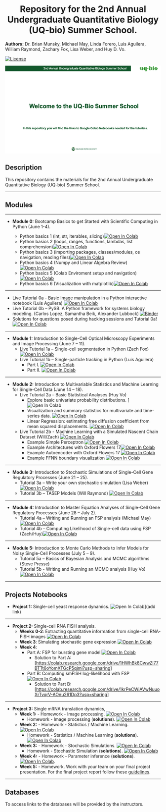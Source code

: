 

<center><h1> Repository for the 2nd Annual Undergraduate Quantitative Biology (UQ-bio) Summer School. </h1></center>

<strong>Authors:</strong> Dr. Brian Munsky, Michael May, Linda Forero, Luis Aguilera, William Raymond, Zachary Fox, Lisa Weber, and Huy D. Vo.

[![License](https://img.shields.io/badge/License-BSD_3--Clause-blue.svg)](https://opensource.org/licenses/BSD-3-Clause)

![Intro](https://github.com/MunskyGroup/uqbio2022/blob/main/templates/intro.png)


## Description

This repository contains the materials for the 2nd Annual Undergraduate Quantitative Biology (UQ-bio) Summer School.

***
## Modules
___
* <strong>Module 0:</strong> Bootcamp Basics to get Started with Scientific Computing in Python (June 1-4).

  * Python basics 1 (int, str, iterables, slicing)[![Open In Colab](https://colab.research.google.com/assets/colab-badge.svg)](https://colab.research.google.com/drive/167EXFCoYCTcqGqljwddWRF1nwTTc_eig?usp=sharing)
  * Python basics 2 (loops, ranges, functions, lambdas, list comprehension)[![Open In Colab](https://colab.research.google.com/assets/colab-badge.svg)](https://colab.research.google.com/drive/1oMiuuyT0X_UBt9M0mU4klC_WTXCs2XOq?usp=sharing)
  * Python basics 3 (importing packages, classes/modules, os navigation, reading files)[![Open In Colab](https://colab.research.google.com/assets/colab-badge.svg)](https://colab.research.google.com/drive/1SxDI--nHoP7tkq9tMBVcvmqSD8NoZLOo?usp=sharing)
  * Python basics 4 (Numpy and Linear Algebra Review)[![Open In Colab](https://colab.research.google.com/assets/colab-badge.svg)](https://colab.research.google.com/drive/1UpYhbEogKW7T03Wz6-6sLg4TdEVYbPIP?usp=sharing)
  * Python basics 5 (Colab Enviroment setup and navigation)[![Open In Colab](https://colab.research.google.com/assets/colab-badge.svg)](https://colab.research.google.com/drive/1Z4KaQvTRLPsZ8-OHz7RzpieT3mgZVi1Q?usp=sharing)
  * Python basics 6 (Visualization with matplotlib)[![Open In Colab](https://colab.research.google.com/assets/colab-badge.svg)](https://colab.research.google.com/drive/1hilQWOei8M1RJA5lJAX4Ea3i62Wv9eVi?usp=sharing)
 ---
  * Live Tutorial 0a - Basic Image manipulation in a Python interactive notebook (Luis Aguilera)
[![Open In Colab](https://colab.research.google.com/assets/colab-badge.svg)](https://colab.research.google.com/drive/1o3JJE4EjfW9P5ZITEeS5p8Ui60xV3etK?usp=sharing)
  * Live Tutorial 0b – PySB. A Python framework for systems biology modeling.  (Carlos Lopez, Samantha Beik, Alexander Lubbock) [![Binder](https://mybinder.org/badge_logo.svg)](https://mybinder.org/v2/gh/lolab-vu/pysb-tutorials/HEAD)
  * Solutions for questions posed during hacking sessions and Tutorial 0a! [![Open In Colab](https://colab.research.google.com/assets/colab-badge.svg)](https://colab.research.google.com/drive/1pqA3wcnBraF0_EkqkN8Ush6DCPq3-5Oq?usp=sharing)
___
* <strong>Module 1:</strong> Introduction to Single-Cell Optical Microscopy Experiments and Image Processing (June 7 – 11).
  * Live Tutorial 1a – Single-cell segmentation in Python (Zach Fox) [![Open In Colab](https://colab.research.google.com/assets/colab-badge.svg)](https://colab.research.google.com/drive/1sxTz46Nwaol15dCML3ZGqoV46ehBJtMP?usp=sharing)
  * Live Tutorial 1b – Single-particle tracking in Python (Luis Aguilera)  
    - Part I.  [![Open In Colab](https://colab.research.google.com/assets/colab-badge.svg)]( https://colab.research.google.com/drive/1qYeZLnYlk7l4W2-6oQj96CMrQQjqAcpg?usp=sharing)
    - Part II.  [![Open In Colab](https://colab.research.google.com/assets/colab-badge.svg)]( https://colab.research.google.com/drive/1FcudIyndrXDOmYadUXlPgDOIP6yNP0ZZ?usp=sharing)

___
* <strong>Module 2:</strong> Introduction to Multivariable Statistics and Machine Learning for Single-Cell Data (June 14 – 18).
  * Live Tutorial 2a – Basic Statistical Analyses (Huy Vo)
     - Explore basic univariate probability distributions. [![Open In Colab](https://colab.research.google.com/drive/1ekc4tqg3KNGF3rgeD_P1fXcTGiZVcCyo?usp=sharing)
     - Visualization and summary statistics for multivariate and time-series data. [![Open In Colab](https://colab.research.google.com/assets/colab-badge.svg)](https://colab.research.google.com/drive/1puWyLfbxooDcjrNwzBIydFHQp_HcEeuZ?usp=sharing)
     - Linear Regression: estimating free diffusion coefficient from mean squared displacements. [![Open In Colab](https://colab.research.google.com/assets/colab-badge.svg)](https://colab.research.google.com/drive/1vYDFjdKw9L8MIl9PmtvBCRlaTIifZFWn?usp=sharing)
  * Live Tutorial 2b - Machine Learning with a Simulated Nascent Chain Dataset (Will/Zach)  [![Open In Colab](https://colab.research.google.com/assets/colab-badge.svg)](https://colab.research.google.com/drive/1rmTNVq6erTA0M8YFPz0uF7h5A6L7-M4J?usp=sharing)
     - Example Simple Perceptron [![Open In Colab](https://colab.research.google.com/assets/colab-badge.svg)](https://colab.research.google.com/drive/1zGXGn7Ge3tpf823qK40g54Jmk0PnVuM6?usp=sharing)
     - Example Architectures with Oxford Flowers 17[![Open In Colab](https://colab.research.google.com/assets/colab-badge.svg)](https://colab.research.google.com/drive/1SOR-9YmcLehQyIIDKJZW6kAtcjhKwn2O?usp=sharing)
     - Example Autoencoder with Oxford Flowers 17 [![Open In Colab](https://colab.research.google.com/assets/colab-badge.svg)](https://colab.research.google.com/drive/1PAQA0CUoQmpOY49sBwlnNL36_hD6aJKa?usp=sharing)
     - Example FFNN boundary visualization [![Open In Colab](https://colab.research.google.com/assets/colab-badge.svg)](https://colab.research.google.com/drive/1633ixnVJspfg6Vuew7tyPEJb1e0Jy_rD?usp=sharing)

___
* <strong>Module 3:</strong> Introduction to Stochastic Simulations of Single-Cell Gene Regulatory Processes (June 21 – 25).
  * Tutorial 3a – Write your own stochastic simulation (Lisa Weber) [![Open In Colab](https://colab.research.google.com/assets/colab-badge.svg)](https://colab.research.google.com/drive/1_uwxuh8JtgPBUI3M0G3xUkSjWoBOh_Qe?usp=sharing)
  * Tutorial 3b – TASEP Models (Will Raymond) [![Open In Colab](https://colab.research.google.com/assets/colab-badge.svg)](https://colab.research.google.com/drive/1UUkCzF6nRqESGZXCKrK0UKOCVP1Mq9Ld?usp=sharing) 

___
* <strong>Module 4:</strong> Introduction to Master Equation Analyses of Single-Cell Gene Regulatory Processes (June 28 – July 2).
  * Tutorial 4a – Writing and Running an FSP analysis (Michael May) [![Open In Colab](https://colab.research.google.com/assets/colab-badge.svg)](https://colab.research.google.com/drive/1kzF6seLwwQ4tGMqMP5wWxfbNtxxTm5Gx?usp=sharing)
  * Tutorial 4b – Computing Likelihood of Single-cell data using FSP (Zach/Huy)[![Open In Colab](https://colab.research.google.com/assets/colab-badge.svg)](https://colab.research.google.com/drive/11UUXs2-2WMo0tbXKABpPkwuMPN7H-XMx?usp=sharing)

___
* <strong>Module 5:</strong> Introduction to Monte Carlo Methods to Infer Models for Noisy Single-Cell
Processes (July 5 – 9).
  * Tutorial 5a – Basics of Bayesian Analysis and MCMC algorithms (Steve Presse) 
  * Tutorial 5b - Writing and Running an MCMC analysis (Huy Vo)
[![Open In Colab](https://colab.research.google.com/assets/colab-badge.svg)](https://colab.research.google.com/drive/1NEoITkInSKBCRzD0kt8dgw-Z2KmvWXC0?usp=sharing)
***

## Projects Notebooks
* <strong>Project 1:</strong> Single-cell yeast response dynamics. ![Open In Colab](https://colab.research.google.com/assets/colab-badge.svg)](add link)
___
* <strong>Project 2:</strong>  Single-cell RNA FISH analysis.  
   - __Weeks 0-2__: Extracting quantitative information from single-cell RNA-FISH images [![Open In Colab](https://colab.research.google.com/assets/colab-badge.svg)](https://colab.research.google.com/drive/1BMgfe8jsX9xsfIIppyXTj8q7d8YXw8wy?usp=sharing)
   - __Week 3__: Simulating stochastic gene expression [![Open In Colab](https://colab.research.google.com/assets/colab-badge.svg)](https://colab.research.google.com/drive/1FBB54T8GtXV5XU1MV6N-o_JDUbktc232?usp=sharing)
   - __Week 4__: 
     - Part A: FSP for bursting gene model [![Open In Colab](https://colab.research.google.com/assets/colab-badge.svg)](https://colab.research.google.com/drive/1My3K0r2DXXjdBALHPQw8VHKo5ZxABWBo?usp=sharing)
       - Solution to Part A: [https://colab.research.google.com/drive/1HWhBk8CwwZl77BTTt6oYomXTGcP5qjmi?usp=sharing]
     - Part B: Computing smFISH log-likelihood with FSP [![Open In Colab](https://colab.research.google.com/assets/colab-badge.svg)](https://colab.research.google.com/drive/1hsz2H_gGvOxl2De-2r77qfP-tBFkEJC1?usp=sharing)
       - Solution to Part B: [https://colab.research.google.com/drive/1krPeCWiAVwNuuoXrTvqrV-AOnu261Dp3?usp=sharing]
___
* <strong>Project 3:</strong>  Single mRNA translation dynamics,
  - <strong>Week 1:</strong>  - Homework - Image processing.  [![Open In Colab](https://colab.research.google.com/assets/colab-badge.svg)]( https://colab.research.google.com/drive/1aKyCPFvfdntDvTfE3kdg6bG9vyNQgfjF?usp=sharing)
      - Homework - Image processing (<strong>solutions</strong>).  [![Open In Colab](https://colab.research.google.com/assets/colab-badge.svg)]( https://colab.research.google.com/drive/1pY7WJSNzWEVLmUWPDnDiD5XWyCqxzsKO?usp=sharing)
  - <strong>Week 2:</strong>  - Homework - Statistics / Machine Learning.  [![Open In Colab](https://colab.research.google.com/assets/colab-badge.svg)](https://colab.research.google.com/drive/1SRzBYR_AtGIJQkh-l_1j3RwUpUNyeuKs?usp=sharing )
      - Homework - Statistics / Machine Learning (<strong>solutions</strong>).  [![Open In Colab](https://colab.research.google.com/assets/colab-badge.svg)](https://colab.research.google.com/drive/1d8qVqOpIliyZJtBbeAAY-iNpemF_MZx1?usp=sharing )
  - <strong>Week 3:</strong>  - Homework - Stochastic Simulations.  [![Open In Colab](https://colab.research.google.com/assets/colab-badge.svg)](https://colab.research.google.com/drive/144OssuB-7CL3mIzarMoBpOtyaWpZEmCB?usp=sharing)
      - Homework - Stochastic Simulation (<strong>solutions</strong>).  [![Open In Colab](https://colab.research.google.com/assets/colab-badge.svg)](https://colab.research.google.com/drive/1ua7MX3Cr5qfIVsTdIWzM0fC7KdvdElyO?usp=sharing)
  - <strong>Week 4:</strong>  - Homework - Parameter inference (<strong>solutions</strong>).  [![Open In Colab](https://colab.research.google.com/assets/colab-badge.svg)]( https://colab.research.google.com/drive/1Sku6ZcK1YUV1lXJuJiXR4K17ysA83J0v?usp=sharing).
  - <strong>Week 5:</strong>  - Homework. Work with your team on your final project presentation. For the final project report follow these [guidelines](https://github.com/MunskyGroup/uqbio2021/blob/main/uq_bio2021_projects.pdf).
***

## Databases
To access links to the databases will be provided by the instructors.

